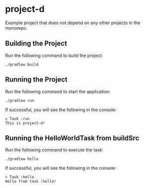 # project-d

Example project that does not depend on any other projects in the monorepo.

## Building the Project
Run the following command to build the project:

    ./gradlew build
    
## Running the Project
Run the following command to start the application:

    ./gradlew run
    
If successful, you will see the following in the console:

    > Task :run
    This is project-d!
    
## Running the HelloWorldTask from buildSrc
Run the following command to execute the task:

    ./gradlew hello
    
If successful, you will see the following in the console:

    > Task :hello
    Hello from task :hello!